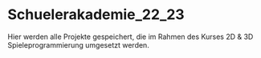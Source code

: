 # Schuelerakademie_22_23
Hier werden alle Projekte gespeichert, die im Rahmen des Kurses 2D & 3D Spieleprogrammierung umgesetzt werden.
